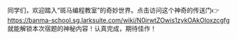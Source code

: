 同学们，欢迎踏入“斑马编程教室”的奇妙世界。点击访问这个神奇的传送门👉 https://banma-school.sg.larksuite.com/wiki/N0irwtZOwis1zykOAkOloxzcgfg 
就能解锁本次宿题的神秘内容！认真完成，期待佳作！